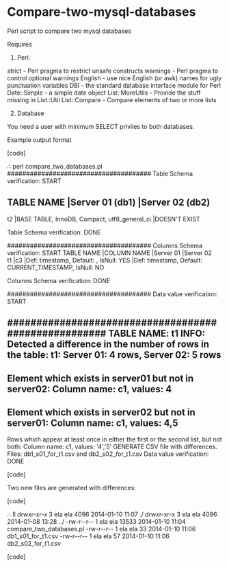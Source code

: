 Compare-two-mysql-databases
===========================

Perl script to compare two mysql databases

Requires

1. Perl:

strict - Perl pragma to restrict unsafe constructs
warnings - Perl pragma to control optional warnings
English - use nice English (or awk) names for ugly punctuation variables
DBI - the standard database interface module for Perl
Date::Simple - a simple date object
List::MoreUtils - Provide the stuff missing in List::Util
List::Compare - Compare elements of two or more lists

2. Database

You need a user with minimum SELECT priviles to both databases.



Example output format

[code]

∴ perl compare_two_databases.pl
######################################
Table Schema verification: START

TABLE NAME                                        |Server 01 (db1)                                   |Server 02 (db2)                                   
------------------------------------------------------------------------------------------------------------------------------------------------------
t2                                                |BASE TABLE, InnoDB, Compact, utf8_general_ci      |DOESN'T EXIST                                     


Table Schema verification: DONE

######################################
Columns Schema verification: START
TABLE NAME                    |COLUMN NAME                   |Server 01                                                   |Server 02                                                   
t1                            |c3                            |Def: timestamp, Default: , IsNull: YES                      |Def: timestamp, Default: CURRENT_TIMESTAMP, IsNull: NO      


Columns Schema verification: DONE

######################################
Data value verification: START

#####################################################
TABLE NAME: t1 
INFO: Detected a difference in the number of rows in the table: t1: Server 01: 4 rows, Server 02: 5 rows
------------------------------------------------------
Element which exists in server01 but not in server02: 
Column name: c1, values: 4
------------------------------------------------------
Element which exists in server02 but not in server01: 
Column name: c1, values: 4,5
------------------------------------------------------
Rows which appear at least once in either the first or the second list, but not both: 
Column name: c1, values: '4','5'
GENERATE CSV file with differences. Files: db1_s01_for_t1.csv and db2_s02_for_t1.csv
Data value verification: DONE

[code]

Two new files are generated with differences:

[code]

∴ ll
drwxr-xr-x 3 ela ela  4096 2014-01-10 11:07 ./
drwxr-xr-x 3 ela ela  4096 2014-01-08 13:28 ../
-rw-r--r-- 1 ela ela 13533 2014-01-10 11:04 compare_two_databases.pl
-rw-r--r-- 1 ela ela    33 2014-01-10 11:06 db1_s01_for_t1.csv
-rw-r--r-- 1 ela ela    57 2014-01-10 11:06 db2_s02_for_t1.csv

[code]

